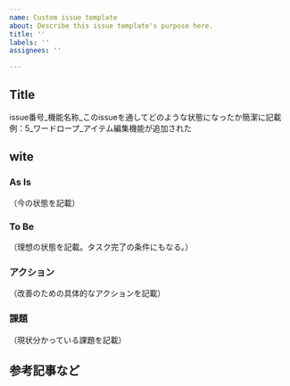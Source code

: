 ```yaml
---
name: Custom issue template
about: Describe this issue template's purpose here.
title: ''
labels: ''
assignees: ''

---
```


## Title
issue番号_機能名称_このissueを通してどのような状態になったか簡潔に記載
例：5_ワードロープ_アイテム編集機能が追加された

## wite
### As Is
（今の状態を記載）

### To Be
（理想の状態を記載。タスク完了の条件にもなる。）

### アクション
（改善のための具体的なアクションを記載）

### 課題
（現状分かっている課題を記載）

## 参考記事など
